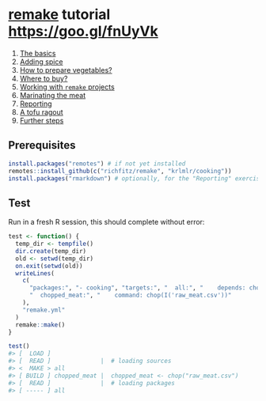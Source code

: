 
<!-- README.md is generated from README.Rmd. Please edit that file -->
[remake](https://github.com/richfitz/remake) tutorial <https://goo.gl/fnUyVk>
=============================================================================

1.  [The basics](01-basics#readme)
2.  [Adding spice](02-spice#readme)
3.  [How to prepare vegetables?](03-vegetables#readme)
4.  [Where to buy?](04-supermarket#readme)
5.  [Working with `remake` projects](05-editing#readme)
6.  [Marinating the meat](06-custom#readme)
7.  [Reporting](07-knitr#readme)
8.  [A tofu ragout](08-tofu#readme)
9.  [Further steps](09-freeride#readme)

Prerequisites
-------------

``` r
install.packages("remotes") # if not yet installed
remotes::install_github(c("richfitz/remake", "krlmlr/cooking"))
install.packages("rmarkdown") # optionally, for the "Reporting" exercise
```

Test
----

Run in a fresh R session, this should complete without error:

``` r
test <- function() {
  temp_dir <- tempfile()
  dir.create(temp_dir)
  old <- setwd(temp_dir)
  on.exit(setwd(old))
  writeLines(
    c(
      "packages:", "- cooking", "targets:", "  all:", "    depends: chopped_meat",
      "  chopped_meat:", "    command: chop(I('raw_meat.csv'))"
    ),
    "remake.yml"
  )
  remake::make()
}

test()
#> [  LOAD ]
#> [  READ ]              |  # loading sources
#> <  MAKE > all
#> [ BUILD ] chopped_meat |  chopped_meat <- chop("raw_meat.csv")
#> [  READ ]              |  # loading packages
#> [ ----- ] all
```
